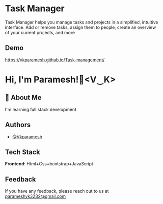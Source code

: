 
# Task Manager

Task Manager helps you manage tasks and projects in a simplified, intuitive interface. Add or remove tasks, assign them to people, create an overview of your current projects, and more
## Demo

https://vkparamesh.github.io/Task-management/

# Hi, I'm Paramesh!👋<V‿K>


## 🚀 About Me
I'm learning full stack development


## Authors

- [@Vkparamesh](https://github.com/Vkparamesh)


## Tech Stack

**Frontend:** Html+Css+bootstrap+JavaScript





## Feedback

If you have any feedback, please reach out to us at parameshvk3232@gmail.com




